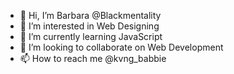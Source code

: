 - 👋 Hi, I’m Barbara @Blackmentality
- 👀 I’m interested in Web Designing
- 🌱 I’m currently learning JavaScript
- 💞️ I’m looking to collaborate on Web Development
- 📫 How to reach me @kvng_babbie

<!---
Blackmentality/Blackmentality is a ✨ special ✨ repository because its `README.md` (this file) appears on your GitHub profile.
You can click the Preview link to take a look at your changes.
--->
